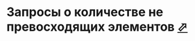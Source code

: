 # Запросы о количестве не превосходящих элементов [⬀](http://codeforces.com/problemset/problem/600/B)
